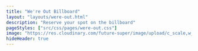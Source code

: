```yaml
---
title: "We're Out Billboard"
layout: "layouts/were-out.html"
description: "Reserve your spot on the billboard"
pageStyles: ["src/css/pages/were-out.css"]
image: "https://res.cloudinary.com/future-super/image/upload/c_scale,w_660/v1626222811/billboard_example_with_zoom_02.png"
hideHeader: true
---
```

